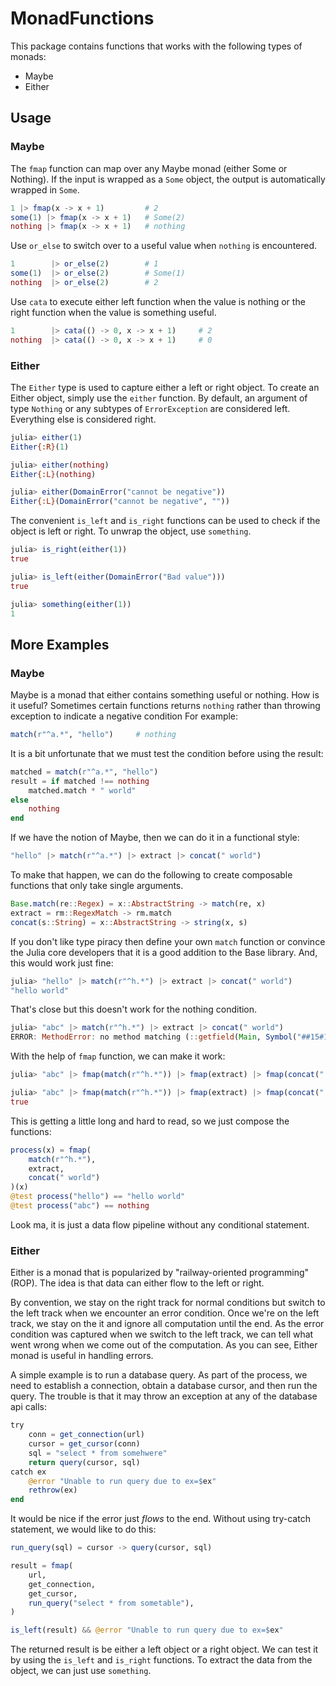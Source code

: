 # MonadFunctions

This package contains functions that works with the following types of monads:

- Maybe
- Either

## Usage

### Maybe

The `fmap` function can map over any Maybe monad (either Some or Nothing).
If the input is wrapped as a `Some` object, the output is automatically
wrapped in `Some`.

```julia
1 |> fmap(x -> x + 1)         # 2
some(1) |> fmap(x -> x + 1)   # Some(2)
nothing |> fmap(x -> x + 1)   # nothing
```

Use `or_else` to switch over to a useful value when `nothing` is encountered.

```julia
1        |> or_else(2)        # 1
some(1)  |> or_else(2)        # Some(1)
nothing  |> or_else(2)        # 2
```

Use `cata` to execute either left function when the value is nothing or 
the right function when the value is something useful.

```julia
1        |> cata(() -> 0, x -> x + 1)     # 2
nothing  |> cata(() -> 0, x -> x + 1)     # 0
```

### Either

The `Either` type is used to capture either a left or right object.
To create an Either object, simply use the `either` function.  By default,
an argument of type `Nothing` or any subtypes of `ErrorException` are 
considered left.  Everything else is considered right.  

```julia
julia> either(1)
Either{:R}(1)

julia> either(nothing)
Either{:L}(nothing)

julia> either(DomainError("cannot be negative"))
Either{:L}(DomainError("cannot be negative", ""))
```

The convenient `is_left` and `is_right` functions can be used to 
check if the object is left or right.  To unwrap the object, 
use `something`.

```julia
julia> is_right(either(1))
true

julia> is_left(either(DomainError("Bad value")))
true

julia> something(either(1))
1
```


## More Examples

### Maybe

Maybe is a monad that either contains something useful or nothing.  How is it useful?  Sometimes certain functions returns `nothing` rather than throwing exception to indicate a negative condition  For example:

```julia
match(r"^a.*", "hello")     # nothing
```

It is a bit unfortunate that we must test the condition before using the result:

```julia
matched = match(r"^a.*", "hello")
result = if matched !== nothing
    matched.match * " world"
else
    nothing
end
```

If we have the notion of Maybe, then we can do it in a functional style:
```julia
"hello" |> match(r"^a.*") |> extract |> concat(" world")
```

To make that happen, we can do the following to create composable functions that only take single arguments.

```julia
Base.match(re::Regex) = x::AbstractString -> match(re, x)
extract = rm::RegexMatch -> rm.match
concat(s::String) = x::AbstractString -> string(x, s)
```

If you don't like type piracy then define your own `match` function or convince the Julia core developers that it is a good addition to the Base library.  And, this would work just fine:
```julia
julia> "hello" |> match(r"^h.*") |> extract |> concat(" world")
"hello world"
```

That's close but this doesn't work for the nothing condition.
```julia
julia> "abc" |> match(r"^h.*") |> extract |> concat(" world")
ERROR: MethodError: no method matching (::getfield(Main, Symbol("##15#16")))(::Nothing)
```

With the help of `fmap` function, we can make it work:
```julia
julia> "abc" |> fmap(match(r"^h.*")) |> fmap(extract) |> fmap(concat(" world"))

julia> "abc" |> fmap(match(r"^h.*")) |> fmap(extract) |> fmap(concat(" world")) == nothing
true
```

This is getting a little long and hard to read, so we just compose the functions:
```julia
process(x) = fmap(
    match(r"^h.*"),
    extract,
    concat(" world")
)(x)
@test process("hello") == "hello world"
@test process("abc") == nothing
```

Look ma, it is just a data flow pipeline without any conditional statement.

### Either

Either is a monad that is popularized by "railway-oriented programming" (ROP).  The idea is that data can either flow to the left or right.  

By convention, we stay on the right track for normal conditions but switch to the left track when we encounter an error condition.  Once we're on the left track, we stay on the it and ignore all computation until the end.  As the error condition was captured when we switch to the left track, we can tell what went wrong when we come out of the computation. As you can see, Either monad is useful in handling errors.

A simple example is to run a database query.  As part of the process, we need to establish a connection, obtain a database cursor, and then run the query.  The trouble is that it may throw an exception at any of the database api calls:

```julia
try
    conn = get_connection(url)
    cursor = get_cursor(conn)
    sql = "select * from somehwere"
    return query(cursor, sql)
catch ex 
    @error "Unable to run query due to ex=$ex"
    rethrow(ex)
end
```

It would be nice if the error just _flows_ to the end.  Without using try-catch statement, we would like to do this:

```julia
run_query(sql) = cursor -> query(cursor, sql)

result = fmap(
    url,
    get_connection,
    get_cursor,
    run_query("select * from sometable"),
)

is_left(result) && @error "Unable to run query due to ex=$ex"

```

The returned result is be either a left object or a right object.  We can test it by using the `is_left` and `is_right` functions.  To extract the data from the object, we can just use `something`.  

